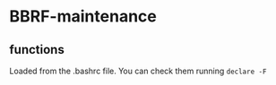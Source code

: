 # BBRF-maintenance

## functions 

Loaded from the .bashrc file. 
You can check them running `declare -F` 
